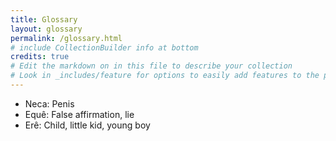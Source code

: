```yaml
---
title: Glossary
layout: glossary
permalink: /glossary.html
# include CollectionBuilder info at bottom
credits: true
# Edit the markdown on in this file to describe your collection
# Look in _includes/feature for options to easily add features to the page
---
```



* Neca: Penis
* Equê: False affirmation, lie 
* Erê: Child, little kid, young boy


